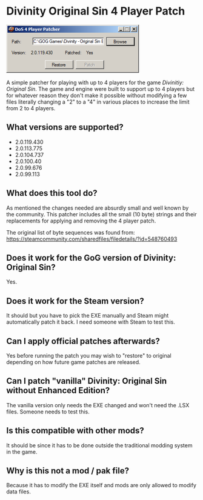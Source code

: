 
# Divinity Original Sin 4 Player Patch

![Screenshot](/screenshot.png?raw=true)

A simple patcher for playing with up to 4 players for the game *Divinitiy: Original Sin*.
The game and engine were built to support up to 4 players but for whatever reason
they don't make it possible without modifying a few files literally changing a "2" to
a "4" in various places to increase the limit from 2 to 4 players.

## What versions are supported?

* 2.0.119.430
* 2.0.113.775
* 2.0.104.737
* 2.0.100.40
* 2.0.99.676
* 2.0.99.113

## What does this tool do?

As mentioned the changes needed are absurdly small and well known by the community. This patcher
includes all the small (10 byte) strings and their replacements for applying and removing
the 4 player patch.

The original list of byte sequences was found from:
  https://steamcommunity.com/sharedfiles/filedetails/?id=548760493

## Does it work for the GoG version of Divinity: Original Sin?

Yes.

## Does it work for the Steam version?

It should but you have to pick the EXE manually and Steam might automatically patch it back. I need
someone with Steam to test this.

## Can I apply official patches afterwards?

Yes before running the patch you may wish to "restore" to original depending on
how future game patches are released.

## Can I patch "vanilla" Divinity: Original Sin without Enhanced Edition?

The vanilla version only needs the EXE changed and won't need the .LSX files. Someone needs to test this.

## Is this compatible with other mods?

It should be since it has to be done outside the traditional modding system in the game.

## Why is this not a mod / pak file?

Because it has to modify the EXE itself and mods are only allowed to modify data files.
